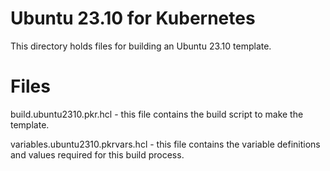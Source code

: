 # Ubuntu 23.10 for Kubernetes
This directory holds files for building an Ubuntu 23.10 template.

# Files
build.ubuntu2310.pkr.hcl - this file contains the build script to make the template.

variables.ubuntu2310.pkrvars.hcl - this file contains the variable definitions and values required for this build process.
